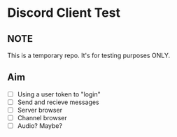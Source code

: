 # Discord Client Test

## NOTE
This is a temporary repo. It's for testing purposes ONLY.

## Aim
- [ ] Using a user token to "login"
- [ ] Send and recieve messages
- [ ] Server browser
- [ ] Channel browser
- [ ] Audio? Maybe?